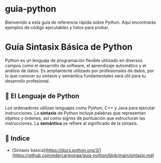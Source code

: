 # guia-python
Bienvenido a esta guía de referencia rápida sobre Python. Aquí encontrarás ejemplos de código ejecutables y listos para probar.

# Guía Sintasix Básica de Python

Python es un lenguaje de programación flexible utilizado en diversos campos como el desarrollo de software, el aprendizaje automático y el análisis de datos. Es ampliamente utilizado por profesionales de datos, por lo que conocer su sintaxis y semántica fundamentales será útil para tu desarrollo profesional.

## 📌 El Lenguaje de Python

Los ordenadores utilizan lenguajes como Python, C++ y Java para ejecutar instrucciones. La **sintaxis** de Python incluye palabras que representan objetos y órdenes, así como signos de puntuación que estructuran las instrucciones. La **semántica** se refiere al significado de la sintaxis.

## 📖 Indice
- [Sintasix básica](https://docs.python.org/3/](https://github.com/edercarmonaa/guia-python/blob/main/sintasix.md)
